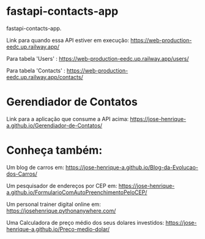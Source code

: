 # fastapi-contacts-app
fastapi-contacts-app.

Link para quando essa API estiver em execução: https://web-production-eedc.up.railway.app/

Para tabela 'Users' : https://web-production-eedc.up.railway.app/users/

Para tabela 'Contacts' : https://web-production-eedc.up.railway.app/contacts/

# Gerendiador de Contatos
Link para a aplicação que consume a API acima: https://jose-henrique-a.github.io/Gerendiador-de-Contatos/

# Conheça também:

Um blog de carros em: https://jose-henrique-a.github.io/Blog-da-Evolucao-dos-Carros/

Um pesquisador de endereços por CEP em: https://jose-henrique-a.github.io/FormularioComAutoPreenchimentoPeloCEP/

Um personal trainer digital online em: https://josehenrique.pythonanywhere.com/

Uma Calculadora de preço médio dos seus dolares investidos: https://jose-henrique-a.github.io/Preco-medio-dolar/
